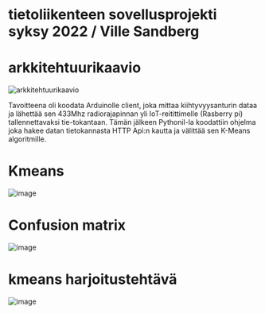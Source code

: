 # tietoliikenteen sovellusprojekti syksy 2022 / Ville Sandberg

# arkkitehtuurikaavio
![arkkitehtuurikaavio](https://user-images.githubusercontent.com/99398876/199468858-7a31d180-b60e-4c1e-b104-fa0673d66750.PNG)

Tavoitteena oli koodata Arduinolle client, joka mittaa kiihtyvyysanturin dataa ja lähettää sen 433Mhz radiorajapinnan yli IoT-reitittimelle (Rasberry pi) tallennettavaksi tie-tokantaan. Tämän jälkeen Pythonil-la koodattiin ohjelma joka hakee datan tietokannasta HTTP Api:n kautta ja välittää sen K-Means algoritmille.


# Kmeans
![image](https://user-images.githubusercontent.com/99398876/205662060-edba5896-98dd-46a0-a435-34141e5c69a0.png) 

# Confusion matrix
![image](https://user-images.githubusercontent.com/99398876/206994697-35a1516c-5424-4507-93c8-72416099b257.png)




# kmeans harjoitustehtävä
![image](https://user-images.githubusercontent.com/99398876/204475630-815fb3b7-66dc-460f-a5cb-d410711c659b.png)







